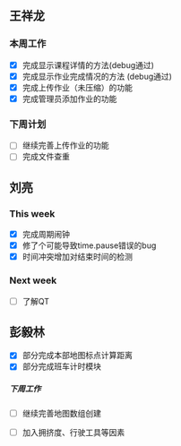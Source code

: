 ## 王祥龙

### 本周工作

- [x] 完成显示课程详情的方法(debug通过)
- [x] 完成显示作业完成情况的方法 (debug通过)
- [x] 完成上传作业（未压缩）的功能
- [x] 完成管理员添加作业的功能

### 下周计划
- [ ] 继续完善上传作业的功能
- [ ] 完成文件查重

## 刘亮
### This week

- [x] 完成周期闹钟
- [x] 修了个可能导致time.pause错误的bug
- [x] 时间冲突增加对结束时间的检测

### Next week

- [ ] 了解QT

## 彭毅林

- [x] 部分完成本部地图标点计算距离
- [x] 部分完成班车计时模块

##### 下周工作

- [ ] 继续完善地图数组创建
- [ ] 加入拥挤度、行驶工具等因素

